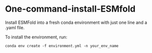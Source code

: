 # One-command-install-ESMfold
Install ESMFold into a fresh conda environment with just one line and a .yaml file.

To install the environment, run:
```
conda env create -f environment.yml -n your_env_name
```
